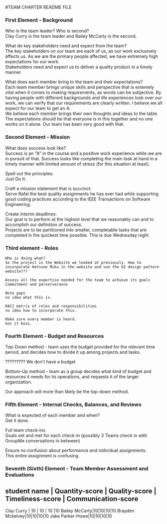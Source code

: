 #TEAM CHARTER README FILE

### First Element - Background
 Who is the team leader? Who is second?  
  Clay Curry is the team leader and Bailey McCarty is the second. 

 What do key stakeholders need and expect from the team?  
  The key stakeholders on our team are each of us, as our work exclusively affects us. As we are the primary people affected, we have extremely high expectations for our work.  
  Stakeholders need and expect us to deliver a quality product in a timely manner.

 What does each member bring to the team and their expectations?  
  Each team member brings unique skills and perspective that is extemely vital when it comes to making requirements, as words can be subjective. By having people with different backgrounds and life experiences look over our work, we can verify that our requirements are clearly written. I believe we all expect for our team to get an A.  
  We believe each member brings their own thoughts and ideas to the table. The expectations should be that everyone is in this together and no one works on it alone. Our team has been very good with that.



### Second Element - Mission
 What does success look like?  
  Success is an "A" in the course and a positive work experience while we are in pursuit of that. Success looks like completing the main task at hand in a timely manner with limited amount of stress (for this situation at least).
    
 Spell out the principles:  
  Just Do It.

 Craft a mission statement that is succinct:  
  Serve Rafal the best quality assignments he has ever had while supporting good coding practices according to the IEEE Transactions on Software Engineering.

 Create interim deadlines:  
  Our goal is to perform at the highest level that we reasonably can and to accomplish our definition of success.  
  Projects are to be partitioned into smaller, completable tasks that are completed in the quickest time possible. This is due Wednesday night.
    


### Third element - Roles
    Who is doing what?
    So the project is the Website we looked at previously. How to incorporate Hatsune Miku in the website and use the UI design pattern website???

    Assess all the expertise needed for the team to achieve its goals
    Commitment and perserverance

    Note gaps
    no idea what this is.

    RACI matrix of roles and responsibilities
    no idea how to incorporate this.

    Make sure every member is heard. 
    Got it boss.


### Fourth Element - Budget and Resources
Top-Down method - team uses the budget provided for the relevant time period, and decides how to divide it up among projects and tasks.
    
????????? We don't have a budget

Bottom-Up method - team as a group decides what kind of budget and resources it needs for its operations, and requests it of the larger organization.

Our approach will more than likely be the top-down method.



### Fifth Element - Internal Checks, Balances, and Reviews
What is expected of each member and when?  
Get it done.

Full team check-ins  
Goals set and met for each check-in (possibly 3 Teams check in with GroupMe conversations in between)

Ensure no confusion about performance and individual assignments.  
This entire assignment is confusing.


### Seventh (Sixth) Element - Team Member Assessment and Evaluations
student name |  Quantity-score | Quality-score | Timeliness-score | Communication-score
-----------------------------
Clay Curry | 10 | 10 | 10 |10
Bailey McCarty|10|10|10|10
Brayden Mckelvey|10|10|10|10
Jake Parker-Howe|10|10|10|10

